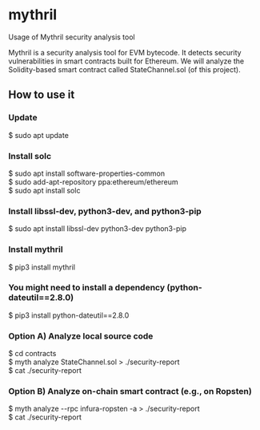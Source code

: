 # mythril
Usage of Mythril security analysis tool

Mythril is a security analysis tool for EVM bytecode. It detects security vulnerabilities in smart contracts built for Ethereum. We will analyze the Solidity-based smart contract called StateChannel.sol (of this project).

## How to use it

### Update
$ sudo apt update

### Install solc
$ sudo apt install software-properties-common  
$ sudo add-apt-repository ppa:ethereum/ethereum  
$ sudo apt install solc  

### Install libssl-dev, python3-dev, and python3-pip
$ sudo apt install libssl-dev python3-dev python3-pip

### Install mythril
$ pip3 install mythril

### You might need to install a dependency (python-dateutil==2.8.0)
$ pip3 install python-dateutil==2.8.0

### Option A) Analyze local source code
$ cd contracts  
$ myth analyze StateChannel.sol > ./security-report  
$ cat ./security-report  

### Option B) Analyze on-chain smart contract (e.g., on Ropsten)
$ myth analyze --rpc infura-ropsten -a <contract-address> > ./security-report  
$ cat ./security-report  

